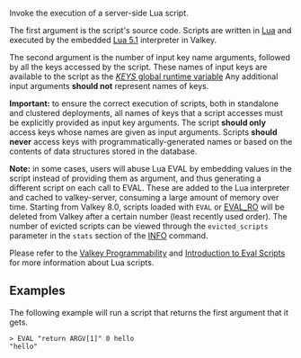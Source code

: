 Invoke the execution of a server-side Lua script.

The first argument is the script's source code.
Scripts are written in [Lua](https://lua.org) and executed by the embedded [Lua 5.1](../topics/lua-api.md) interpreter in Valkey.

The second argument is the number of input key name arguments, followed by all the keys accessed by the script.
These names of input keys are available to the script as the [_KEYS_ global runtime variable](../topics/lua-api.md#the-keys-global-variable)
Any additional input arguments **should not** represent names of keys.

**Important:**
to ensure the correct execution of scripts, both in standalone and clustered deployments, all names of keys that a script accesses must be explicitly provided as input key arguments.
The script **should only** access keys whose names are given as input arguments.
Scripts **should never** access keys with programmatically-generated names or based on the contents of data structures stored in the database.

**Note:**
in some cases, users will abuse Lua EVAL by embedding values in the script instead of providing them as argument, and thus generating a different script on each call to EVAL.
These are added to the Lua interpreter and cached to valkey-server, consuming a large amount of memory over time.
Starting from Valkey 8.0, scripts loaded with `EVAL` or [EVAL_RO](eval_ro.md) will be deleted from Valkey after a certain number (least recently used order).
The number of evicted scripts can be viewed through the `evicted_scripts` parameter in the `stats` section of the [INFO](info.md) command.

Please refer to the [Valkey Programmability](../topics/programmability.md) and [Introduction to Eval Scripts](../topics/eval-intro.md) for more information about Lua scripts.

## Examples

The following example will run a script that returns the first argument that it gets.

```
> EVAL "return ARGV[1]" 0 hello
"hello"
```
